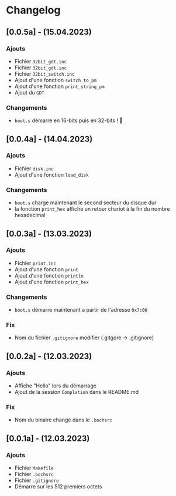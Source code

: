 # Changelog
## [0.0.5a] - (15.04.2023)
### Ajouts
- Fichier `32bit_gdt.inc`
- Fichier `32bit_gdt.inc`
- Fichier `32bit_switch.inc`
- Ajout d'une fonction `switch_to_pm`
- Ajout d'une fonction `print_string_pm`
- Ajout du `GDT`
### Changements
- `boot.s` démarre en 16-bits puis en 32-bits ! :tada:

## [0.0.4a] - (14.04.2023)
### Ajouts
- Fichier `disk.inc`
- Ajout d'une fonction `load_disk`
### Changements
- `boot.s` charge maintenant le second secteur du disque dur
- la fonction `print_hex` affiche un retour chariot à la fin du nombre hexadecimal

## [0.0.3a] - (13.03.2023)
### Ajouts
- Fichier `print.inc`
- Ajout d'une fonction `print`
- Ajout d'une fonction `println`
- Ajout d'une fonction `print_hex`
### Changements
- `boot.s` démarre maintenant a partir de l'adresse `0x7c00`
### Fix
- Nom du fichier `.gitignore` modifier (.gitgore -> .gitignore)

## [0.0.2a] - (12.03.2023)
### Ajouts
- Affiche "Hello" lors du démarrage
- Ajout de la session `Complation` dans le README.md
### Fix
- Nom du binaire changé dans le `.bochsrc`

## [0.0.1a] - (12.03.2023)
### Ajouts
- Fichier `Makefile`
- Fichier `.bochsrc`
- Fichier `.gitignore`
- Démarre sur les 512 premiers octets